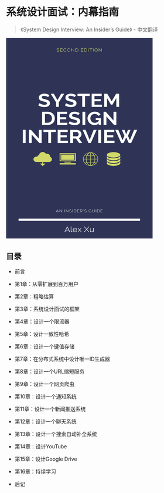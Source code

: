 # 系统设计面试：内幕指南

>《System Design Interview: An Insider’s Guide》 - 中文翻译

<img src="./docs/public/cover.png" width="400" />

## 目录

- 前言

- 第1章：从零扩展到百万用户

- 第2章：粗略估算

- 第3章：系统设计面试的框架

- 第4章：设计一个限流器

- 第5章：设计一致性哈希

- 第6章：设计一个键值存储

- 第7章：在分布式系统中设计唯一ID生成器

- 第8章：设计一个URL缩短服务

- 第9章：设计一个网页爬虫

- 第10章：设计一个通知系统

- 第11章：设计一个新闻推送系统

- 第12章：设计一个聊天系统

- 第13章：设计一个搜索自动补全系统

- 第14章：设计YouTube

- 第15章：设计Google Drive

- 第16章：持续学习

- 后记
